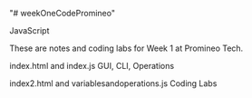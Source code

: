 "# weekOneCodePromineo" 
<p>JavaScript</p>
<p>These are notes and coding labs for Week 1 at Promineo Tech.</p>
<p>index.html and index.js   GUI, CLI, Operations</p>
<p>index2.html and variablesandoperations.js  Coding Labs</p>

